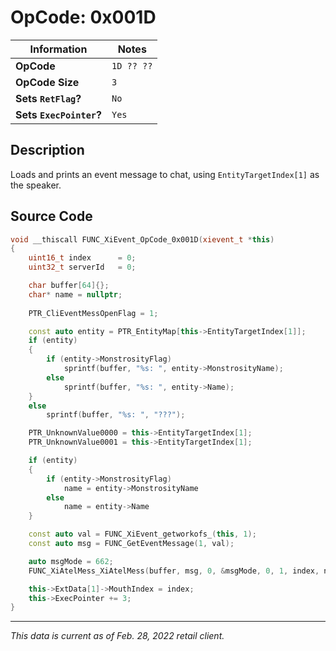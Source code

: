 # OpCode: 0x001D

| Information               | Notes |
|---                        |---    |
| **OpCode**                | `1D ?? ??` |
| **OpCode Size**           | `3`   |
| **Sets `RetFlag`?**       | `No`  |
| **Sets `ExecPointer`?**   | `Yes` |

## Description

Loads and prints an event message to chat, using `EntityTargetIndex[1]` as the speaker.

## Source Code

```cpp
void __thiscall FUNC_XiEvent_OpCode_0x001D(xievent_t *this)
{
    uint16_t index      = 0;
    uint32_t serverId   = 0;

    char buffer[64]{};
    char* name = nullptr;
    
    PTR_CliEventMessOpenFlag = 1;

    const auto entity = PTR_EntityMap[this->EntityTargetIndex[1]];
    if (entity)
    {
        if (entity->MonstrosityFlag)
            sprintf(buffer, "%s: ", entity->MonstrosityName);
        else
            sprintf(buffer, "%s: ", entity->Name);
    }
    else
        sprintf(buffer, "%s: ", "???");

    PTR_UnknownValue0000 = this->EntityTargetIndex[1];
    PTR_UnknownValue0001 = this->EntityTargetIndex[1];

    if (entity)
    {
        if (entity->MonstrosityFlag)
            name = entity->MonstrosityName
        else
            name = entity->Name
    }

    const auto val = FUNC_XiEvent_getworkofs_(this, 1);
    const auto msg = FUNC_GetEventMessage(1, val);

    auto msgMode = 662;
    FUNC_XiAtelMess_XiAtelMess(buffer, msg, 0, &msgMode, 0, 1, index, name);

    this->ExtData[1]->MouthIndex = index;
    this->ExecPointer += 3;
}
```

---

_This data is current as of Feb. 28, 2022 retail client._
